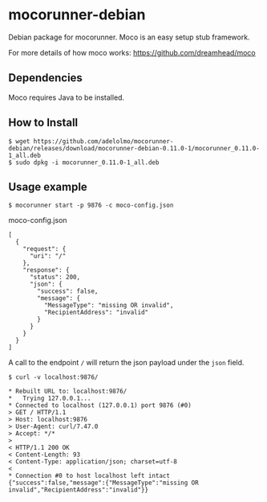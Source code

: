 # mocorunner-debian
Debian package for mocorunner. Moco is an easy setup stub framework.

For more details of how moco works: https://github.com/dreamhead/moco

## Dependencies

Moco requires Java to be installed.

## How to Install

```
$ wget https://github.com/adelolmo/mocorunner-debian/releases/download/mocorunner-debian-0.11.0-1/mocorunner_0.11.0-1_all.deb
$ sudo dpkg -i mocorunner_0.11.0-1_all.deb
```

## Usage example

```
$ mocorunner start -p 9876 -c moco-config.json
```

moco-config.json

```
[
  {
    "request": {
      "uri": "/"
    },
    "response": {
      "status": 200,
      "json": {
        "success": false,
        "message": {
          "MessageType": "missing OR invalid",
          "RecipientAddress": "invalid"
        }
      }
    }
  }
]
```

A call to the endpoint ```/``` will return the json payload under the ```json``` field.

```
$ curl -v localhost:9876/
```

```
* Rebuilt URL to: localhost:9876/
*   Trying 127.0.0.1...
* Connected to localhost (127.0.0.1) port 9876 (#0)
> GET / HTTP/1.1
> Host: localhost:9876
> User-Agent: curl/7.47.0
> Accept: */*
> 
< HTTP/1.1 200 OK
< Content-Length: 93
< Content-Type: application/json; charset=utf-8
< 
* Connection #0 to host localhost left intact
{"success":false,"message":{"MessageType":"missing OR invalid","RecipientAddress":"invalid"}}
```